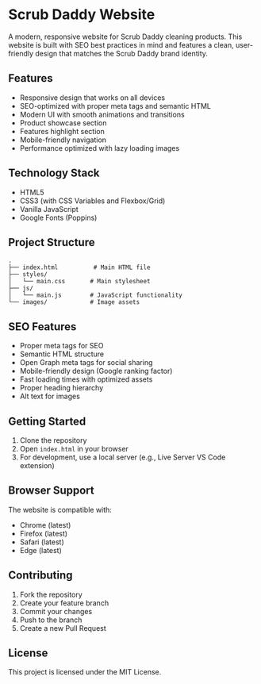# Scrub Daddy Website

A modern, responsive website for Scrub Daddy cleaning products. This website is built with SEO best practices in mind and features a clean, user-friendly design that matches the Scrub Daddy brand identity.

## Features

- Responsive design that works on all devices
- SEO-optimized with proper meta tags and semantic HTML
- Modern UI with smooth animations and transitions
- Product showcase section
- Features highlight section
- Mobile-friendly navigation
- Performance optimized with lazy loading images

## Technology Stack

- HTML5
- CSS3 (with CSS Variables and Flexbox/Grid)
- Vanilla JavaScript
- Google Fonts (Poppins)

## Project Structure

```
.
├── index.html          # Main HTML file
├── styles/
│   └── main.css       # Main stylesheet
├── js/
│   └── main.js        # JavaScript functionality
└── images/            # Image assets
```

## SEO Features

- Proper meta tags for SEO
- Semantic HTML structure
- Open Graph meta tags for social sharing
- Mobile-friendly design (Google ranking factor)
- Fast loading times with optimized assets
- Proper heading hierarchy
- Alt text for images

## Getting Started

1. Clone the repository
2. Open `index.html` in your browser
3. For development, use a local server (e.g., Live Server VS Code extension)

## Browser Support

The website is compatible with:
- Chrome (latest)
- Firefox (latest)
- Safari (latest)
- Edge (latest)

## Contributing

1. Fork the repository
2. Create your feature branch
3. Commit your changes
4. Push to the branch
5. Create a new Pull Request

## License

This project is licensed under the MIT License. 